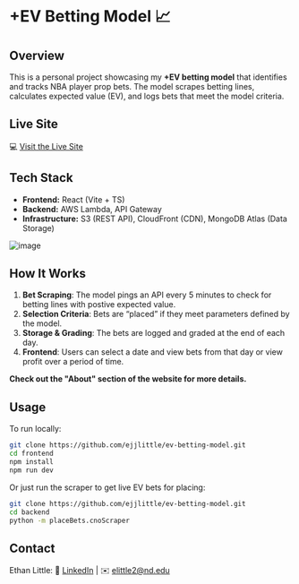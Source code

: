 # **+EV Betting Model 📈**

## **Overview**
This is a personal project showcasing my **+EV betting model** that identifies and tracks NBA player prop bets. The model scrapes betting lines, calculates expected value (EV), and logs bets that meet the model criteria.

## **Live Site**
💻 [Visit the Live Site](https://d1nzshyp2a8e2d.cloudfront.net/)

## **Tech Stack**
- **Frontend:** React (Vite + TS)  
- **Backend:** AWS Lambda, API Gateway  
- **Infrastructure:** S3 (REST API), CloudFront (CDN), MongoDB Atlas (Data Storage)

![image](https://img.shields.io/badge/React-20232A?style=for-the-badge&logo=react&logoColor=61DAFB)

## **How It Works**
1. **Bet Scraping**: The model pings an API every 5 minutes to check for betting lines with postive expected value.  
2. **Selection Criteria**: Bets are “placed” if they meet parameters defined by the model.  
3. **Storage & Grading**: The bets are logged and graded at the end of each day.  
4. **Frontend**: Users can select a date and view bets from that day or view profit over a period of time.

**Check out the "About" section of the website for more details.**

## **Usage**
To run locally:  
```sh
git clone https://github.com/ejjlittle/ev-betting-model.git  
cd frontend 
npm install  
npm run dev
```

Or just run the scraper to get live EV bets for placing:
```sh
git clone https://github.com/ejjlittle/ev-betting-model.git  
cd backend 
python -m placeBets.cnoScraper
```

## **Contact**
Ethan Little:
💼 [LinkedIn](https://www.linkedin.com/in/ethan-little-0587252a2/) | ✉️ elittle2@nd.edu
